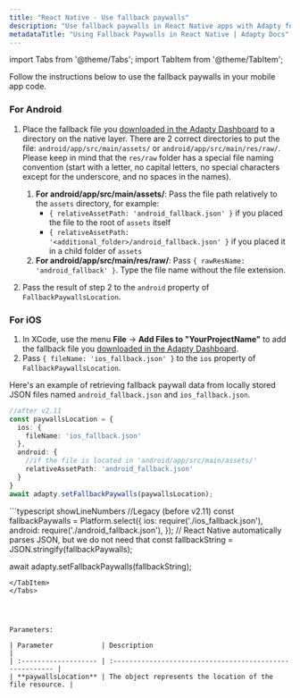 ```yaml
---
title: "React Native - Use fallback paywalls"
description: "Use fallback paywalls in React Native apps with Adapty for stable revenue."
metadataTitle: "Using Fallback Paywalls in React Native | Adapty Docs"
---
```

import Tabs from '@theme/Tabs';
import TabItem from '@theme/TabItem'; 

Follow the instructions below to use the fallback paywalls in your mobile app code.

### For Android

1. Place the fallback file you [downloaded in the Adapty Dashboard](fallback-paywalls#download-fallback-paywalls-as-a-file-in-the-adapty-dashboard) to a directory on the native layer. There are 2 correct directories to put the file: `android/app/src/main/assets/` or `android/app/src/main/res/raw/`.  
   Please keep in mind that the `res/raw` folder has a special file naming convention (start with a letter, no capital letters, no special characters except for the underscore, and no spaces in the names).

   1. **For android/app/src/main/assets/**: Pass the file path relatively to the `assets` directory,  for example:
      - `{ relativeAssetPath: 'android_fallback.json' }` if you placed the file to the  root of `assets` itself
      - `{ relativeAssetPath: '<additional_folder>/android_fallback.json' }` if you placed it in a child folder of `assets`
   2. **For android/app/src/main/res/raw/**: Pass `{ rawResName: 'android_fallback' }`. Type the file name without the file extension.
2. Pass the result of step 2 to the `android` property of `FallbackPaywallsLocation`.

### For iOS

1. In XCode, use the menu **File** -> **Add Files to "YourProjectName"** to add the fallback file you [downloaded in the Adapty Dashboard](fallback-paywalls#download-fallback-paywalls-as-a-file-in-the-adapty-dashboard).
2. Pass `{ fileName: 'ios_fallback.json' }` to the `ios` property of `FallbackPaywallsLocation`.

Here's an example of retrieving fallback paywall data from locally stored JSON files named `android_fallback.json` and `ios_fallback.json`.

<Tabs groupId="Id"> <TabItem value="current" label="Current (v2.11+)" default> 
```typescript showLineNumbers
//after v2.11
const paywallsLocation = {
  ios: {
    fileName: 'ios_fallback.json'
  },
  android: {
    //if the file is located in 'android/app/src/main/assets/'
    relativeAssetPath: 'android_fallback.json'
  }
}
await adapty.setFallbackPaywalls(paywallsLocation);
```
</TabItem> 
<TabItem value="old" label="Legacy (before v2.11)" default> 
```typescript showLineNumbers
//Legacy (before v2.11)
const fallbackPaywalls = Platform.select({
  ios: require('./ios_fallback.json'),
  android: require('./android_fallback.json'),
});
// React Native automatically parses JSON, but we do not need that
const fallbackString = JSON.stringify(fallbackPaywalls);

await adapty.setFallbackPaywalls(fallbackString);
```
</TabItem> 
</Tabs>




Parameters:

| Parameter            | Description                                              |
| :------------------- | :------------------------------------------------------- |
| **paywallsLocation** | The object represents the location of the file resource. |